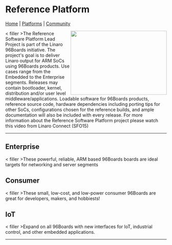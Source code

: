 # Reference Platform

[Home](README.md) | [Platforms](Platforms/README.md) | [Community](Community/README.md)

<a href="http://connect.linaro.org/resource/sfo15/sfo15-104-the-96boards-software-reference-platform/" target="_blank"><img align="right" src="http://i.imgur.com/UzmaWUD.png" data-canonical-src="http://i.imgur.com/UzmaWUD.png" width="300" height="200" /></a>


< filler >The Reference Software Platform Lead Project is part of the Linaro 96Boards initiative. The project's goal is to deliver Linaro output for ARM SoCs using 96Boards products. Use cases range from the Embedded to the Enterprise segments. Releases may contain bootloader, kernel, distribution and/or user level middleware/applications. Loadable software for 96Boards products, reference source code, hardware dependencies including porting tips for other SoCs, configurations chosen for the reference builds, and ample documentation will also be included with every release.
For more information about the Reference Software Platform project please watch this video from Linaro Connect (SFO15)

***

## Enterprise

< filler >These powerful, reliable, ARM based 96Boards boards are ideal targets for networking and server segments

## Consumer

< filler >These small, low-cost, and low-power consumer 96Boards are great for developers, makers, and hobbiests!

## IoT

< filler >Expand on all 96Boards with new interfaces for IoT, industrial control, and other embedded applications.

***
